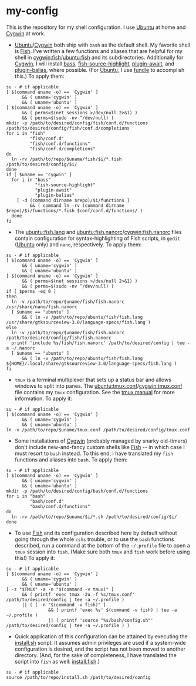 # my-config
This is the repository for my shell configuration. I use [Ubuntu](https://ubuntu.com) at home and [Cygwin](https://cygwin.com) at work.
- [Ubuntu](https://ubuntu.com)/[Cygwin](https://cygwin.com) both ship with `bash` as the default shell. My favorite shell is [Fish](https://fishshell.com). I've written a few functions and aliases that are helpful for my shell in
[cygwin:fish](cygwin/fish)/[ubuntu:fish](ubuntu/fish) and its subdirectories. Additionally for [Cygwin](https://cygwin.com), I will install [bass](https://github.com/edc/bass), [fish-source-highlight](https://github.com/decors/fish-source-highlight), [plugin-await](https://github.com/oh-my-fish/plugin-await), and [plugin-balias](https://github.com/oh-my-fish/plugin-balias), where possible. (For [Ubuntu](https://ubuntu.com), I use [fundle](https://github.com/danhper/fundle) to accomplish this.) To apply them:
```shell
su - # if applicable
[ $(command uname -o) == 'Cygwin' ]
      && ( uname='cygwin' )
      && ( uname='ubuntu' )
[ $(command uname -o) == 'Cygwin' ]
      && ( perms=$(net sessions >/dev/null 2>&1) )
      && ( perms=$(sudo -nv ^/dev/null) )
mkdir -p /path/to/desired/config/fish/conf.d/functions /path/to/desired/config/fish/conf.d/completions
for i in "fish"
         "fish/conf.d"
         "fish/conf.d/functions"
         "fish/conf.d/completions"
do
  ln -rv /path/to/repo/$uname/fish/$i/*.fish /path/to/desired/config/$i/
done
if [ $uname == 'cygwin' ]
  for i in "bass"
           "fish-source-highlight"
           "plugin-await"
           "plugin-balias"
    [ -d (command dirname $repo)/$i/functions ]
         && ( command ln -rv (command dirname $repo)/$i/functions/*.fish $conf/conf.d/functions/ )
  done
fi
```
- The [ubuntu:fish.lang](ubuntu/fish/language-specs/fish.lang) and [ubuntu:fish.nanorc](ubuntu/fish/fish.nanorc)/[cygwin:fish.nanorc](cygwin/fish/fish.nanorc) files contain configuration for syntax-highlighting of Fish scripts, in `gedit` ([Ubuntu](https://ubuntu.com) only) and `nano`, respectively. To apply them:
```shell
su - # if applicable
[ $(command uname -o) == 'Cygwin' ]
      && ( uname='cygwin' )
      && ( uname='ubuntu' )
[ $(command uname -o) == 'Cygwin' ]
      && ( perms=$(net sessions >/dev/null 2>&1) )
      && ( perms=$(sudo -nv ^/dev/null) )
if [ $perms -eq 0 ]
then
  ln -v /path/to/repo/$uname/fish/fish.nanorc /usr/share/nano/fish.nanorc
  [ $uname == "ubuntu" ]
      && ( ln -v /path/to/repo/ubuntu/fish/fish.lang /usr/share/gtksourceview-3.0/language-specs/fish.lang )
else
  ln -v /path/to/repo/$uname/fish/fish.nanorc /path/to/desired/config/fish/fish.nanorc
  printf 'include %s/fish/fish.nanorc' /path/to/desired/config | tee -a ~/.nanorc
  [ $uname == "ubuntu" ]
      && ( ln -v /path/to/repo/ubuntu/fish/fish.lang ${HOME}/.local/share/gtksourceview-3.0/language-specs/fish.lang )
fi
```
- `tmux` is a terminal multiplexer that sets up a status bar and allows windows to split into panes. The [ubuntu:tmux.conf](ubuntu/tmux.conf)/[cygwin:tmux.conf](cygwin/tmux.conf) file contains my `tmux` configuration. See the [tmux
manual](https://man.openbsd.org/OpenBSD-current/man1/tmux.1) for more information. To apply it:
```shell
su - # if applicable
[ $(command uname -o) == 'Cygwin' ]
      && ( uname='cygwin' )
      && ( uname='ubuntu' )
ln -v /path/to/repo/$uname/tmux.conf /path/to/desired/config/tmux.conf
```
- Some installations of [Cygwin](https://cygwin.com) (probably managed by snarky old-timers) don't include new-and-fancy custom shells like [Fish](https://fishshell.com) -- in which case I must resort to `bash` instead. To this end, I have
translated my `fish` functions and aliases into `bash`. To apply them:
```shell
su - # if applicable
[ $(command uname -o) == 'Cygwin' ]
      && ( uname='cygwin' )
      && ( uname='ubuntu' )
mkdir -p /path/to/desired/config/bash/conf.d/functions
for i in "bash"
         "bash/conf.d"
         "bash/conf.d/functions"
do
  ln -rv /path/to/repo/$uname/$i/*.sh /path/to/desired/config/$i/
done
```
- To use [Fish](https://fishshell.com) and its configuration described here by default without going through the whole `cshs` trouble, or to use the `bash` functions described, run a command at the bottom of the `~/.profile` file to open a `tmux` session into `fish`. (Make sure both `tmux` and `fish` work before using this!) To apply it:
```shell
su - # if applicable
[ $(command uname -o) == 'Cygwin' ]
      && ( uname='cygwin' )
      && ( uname='ubuntu' )
[ -z "$TMUX" -a -n "$(command -v tmux)" ]
      && ( printf 'exec tmux -2u -f %s/tmux.conf' /path/to/desired/config | tee -a ~/.profile )
      || ( [ -n "$(command -v fish)" ]
                && ( printf 'exec %s' $(command -v fish) | tee -a ~/.profile )
                || ( printf 'source "%s/bash/config.sh"' /path/to/desired/config | tee -a ~/.profile ) )
```
- Quick application of this configuration can be attained by executing the [install.sh](install.sh) script. It assumes admin privileges are used if a system-wide configuration is desired, and the script has not been moved to another directory. (And,
for the sake of completeness, I have translated the script into `fish` as well:  [install.fish](install.fish).)
```shell
su - # if applicable
source /path/to/repo/install.sh /path/to/desired/config
```
